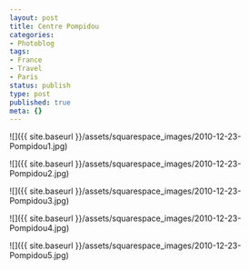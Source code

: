 ```yaml
---
layout: post
title: Centre Pompidou
categories:
- Photoblog
tags:
- France
- Travel
- Paris
status: publish
type: post
published: true
meta: {}
---
```


![]({{ site.baseurl }}/assets/squarespace_images/2010-12-23-Pompidou1.jpg)

![]({{ site.baseurl }}/assets/squarespace_images/2010-12-23-Pompidou2.jpg)

![]({{ site.baseurl }}/assets/squarespace_images/2010-12-23-Pompidou3.jpg)

![]({{ site.baseurl }}/assets/squarespace_images/2010-12-23-Pompidou4.jpg)

![]({{ site.baseurl }}/assets/squarespace_images/2010-12-23-Pompidou5.jpg)
